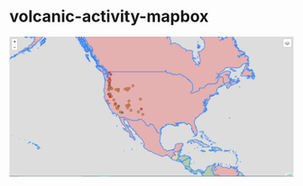 # volcanic-activity-mapbox

![Volcanic Activity](/screenshot/Capture.JPG?raw=true "Volcanic Activity")
